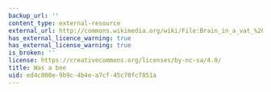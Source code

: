 ```yaml
---
backup_url: ''
content_type: external-resource
external_url: http://commons.wikimedia.org/wiki/File:Brain_in_a_vat_%28en%29_v2.png
has_external_licence_warning: true
has_external_license_warning: true
is_broken: ''
license: https://creativecommons.org/licenses/by-nc-sa/4.0/
title: Was a bee
uid: ed4c800e-9b9c-4b4e-a7cf-45c70fcf851a
---
```

